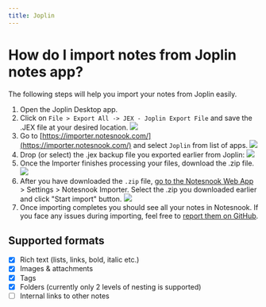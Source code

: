 ```yaml
---
title: Joplin
---
```


# How do I import notes from Joplin notes app?

The following steps will help you import your notes from Joplin easily.

1. Open the Joplin Desktop app.
2. Click on `File > Export All -> JEX - Joplin Export File` and save the .JEX file at your desired location.
   ![](/static/joplin-importer/1.png)
3. Go to [https://importer.notesnook.com/](https://importer.notesnook.com/) and select `Joplin` from list of apps.
   ![](/static/joplin-importer/2.png)
4. Drop (or select) the .jex backup file you exported earlier from Joplin:
   ![](/static/joplin-importer/3.png)
5. Once the Importer finishes processing your files, download the .zip file.
   ![](/static/import-ready.png)
6. After you have downloaded the `.zip` file, [go to the Notesnook Web App](https://app.notesnook.com/) > Settings > Notesnook Importer. Select the .zip you downloaded earlier and click "Start import" button.
   ![](/static/import-zip-app.png)
7. Once importing completes you should see all your notes in Notesnook. If you face any issues during importing, feel free to [report them on GitHub](https://github.com/streetwriters/notesnook-importer).

## Supported formats

- [x] Rich text (lists, links, bold, italic etc.)
- [x] Images & attachments
- [x] Tags
- [x] Folders (currently only 2 levels of nesting is supported)
- [ ] Internal links to other notes
